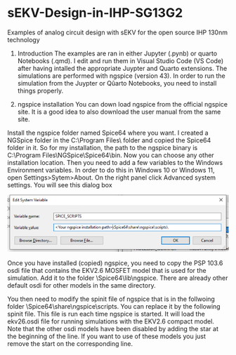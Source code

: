 # sEKV-Design-in-IHP-SG13G2
Examples of  analog circuit design with sEKV for the open source IHP 130nm technology

1) Introduction
The examples are ran in either Jupyter (.pynb) or quarto  Notebooks (.qmd). I edit and run them in Visual Studio Code (VS Code) after having intalled the appropriate Juypter and Quarto extensions.
The simulations are performed with ngspice (version 43). In order to run the simulation from the Juypter or Qûarto Notebooks, you need to install things properly.

2) ngspice installation
You can down load ngspice from the official ngspice site. It is a good idea to also download the user manual from the same site.

Install the  ngspice folder named Spice64 where you want. I created a NGSpice folder in the C:\Program Files\ folder and copied the Spice64 folder in it. So for my installation, the path to the ngspice binary is C:\Program Files\NGSpice\Spice64\bin\. Now you can choose any other installation location.
Then you need to add a few variables to the Windows Environment variables. In order to do this in Windows 10 or Windows 11, open Settings>Sytem>About. On the right panel click Advanced system settings. You will see this dialog box

![Edit system variables.](/img/system_variables.png)



Once you have installed (copied) ngspice, you need to copy the PSP 103.6  osdi file that contains the EKV2.6 MOSFET model that is used for the simulation. Add it to the folder <your ngspice installation path>\Spice64\lib\ngspice\. There are already other default osdi for other models in the same directory.

You then need to modify the spinit file of ngspice that is in the follwoing folder <your ngspice installation path>\Spice64\share\ngspice\scripts\. You can replace it by the following spinit file. This file is run each time ngspice is started. It will load the ekv26.osdi file for running simulations with the EKV2.6 compact model. Note that the other osdi models have been disabled by adding the star at the beginning of the line. If you want to use of these models you just remove the start on the corresponding line.
